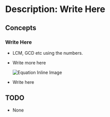 # Description: Write Here

## Concepts
### Write Here
* LCM, GCD etc using the numbers.

* Write more here

    ![Equation Inline Image](../../code/latex/equations/images/P004_Algebra_CommutativeProperty_01.png)
* Write here

## TODO
* None
